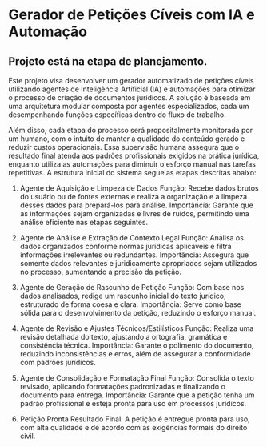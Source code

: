 # Gerador de Petições Cíveis com IA e Automação
## Projeto está na etapa de planejamento.

Este projeto visa desenvolver um gerador automatizado de petições cíveis utilizando agentes de Inteligência Artificial (IA) e automações para otimizar o processo de criação de documentos jurídicos. A solução é baseada em uma arquitetura modular composta por agentes especializados, cada um desempenhando funções específicas dentro do fluxo de trabalho.

Além disso, cada etapa do processo será propositalmente monitorada por um humano, com o intuito de manter a qualidade do conteúdo gerado e reduzir custos operacionais. Essa supervisão humana assegura que o resultado final atenda aos padrões profissionais exigidos na prática jurídica, enquanto utiliza as automações para diminuir o esforço manual nas tarefas repetitivas.
A estrutura inicial do sistema segue as etapas descritas abaixo:

1. Agente de Aquisição e Limpeza de Dados
Função: Recebe dados brutos do usuário ou de fontes externas e realiza a organização e a limpeza desses dados para prepará-los para análise.
Importância: Garante que as informações sejam organizadas e livres de ruídos, permitindo uma análise eficiente nas etapas seguintes.

2. Agente de Análise e Extração de Contexto Legal
Função: Analisa os dados organizados conforme normas jurídicas aplicáveis e filtra informações irrelevantes ou redundantes.
Importância: Assegura que somente dados relevantes e juridicamente apropriados sejam utilizados no processo, aumentando a precisão da petição.

3. Agente de Geração de Rascunho de Petição
Função: Com base nos dados analisados, redige um rascunho inicial do texto jurídico, estruturado de forma coesa e clara.
Importância: Serve como base sólida para o desenvolvimento da petição, reduzindo o esforço manual.

4. Agente de Revisão e Ajustes Técnicos/Estilísticos
Função: Realiza uma revisão detalhada do texto, ajustando a ortografia, gramática e consistência técnica.
Importância: Garante o polimento do documento, reduzindo inconsistências e erros, além de assegurar a conformidade com padrões jurídicos.

5. Agente de Consolidação e Formatação Final
Função: Consolida o texto revisado, aplicando formatações padronizadas e finalizando o documento para entrega.
Importância: Garante que a petição tenha um padrão profissional e esteja pronta para uso em processos jurídicos.

6. Petição Pronta
Resultado Final: A petição é entregue pronta para uso, com alta qualidade e de acordo com as exigências formais do direito civil.
